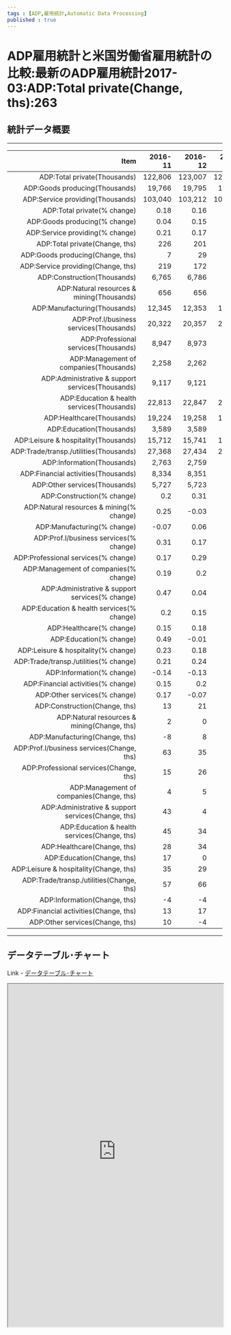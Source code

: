 ```yaml
--- 
tags : [ADP,雇用統計,Automatic Data Processing] 
published : true
---
```

# ADP雇用統計と米国労働省雇用統計の比較:最新のADP雇用統計2017-03:ADP:Total private(Change, ths):263
## 統計データ概要

***




|                                               Item| 2016-11| 2016-12| 2017-01| 2017-02| 2017-03|
|--------------------------------------------------:|-------:|-------:|-------:|-------:|-------:|
|                       ADP:Total private(Thousands)| 122,806| 123,007| 123,275| 123,520| 123,784|
|                     ADP:Goods producing(Thousands)|  19,766|  19,795|  19,877|  19,977|  20,059|
|                   ADP:Service providing(Thousands)| 103,040| 103,212| 103,398| 103,543| 103,725|
|                        ADP:Total private(% change)|    0.18|    0.16|     0.2|     0.2|    0.21|
|                      ADP:Goods producing(% change)|    0.04|    0.15|    0.31|     0.5|    0.41|
|                    ADP:Service providing(% change)|    0.21|    0.17|    0.18|    0.14|    0.18|
|                     ADP:Total private(Change, ths)|     226|     201|     249|     245|     263|
|                   ADP:Goods producing(Change, ths)|       7|      29|      62|     100|      82|
|                 ADP:Service providing(Change, ths)|     219|     172|     187|     145|     181|
|                        ADP:Construction(Thousands)|   6,765|   6,786|   6,835|   6,893|   6,942|
|          ADP:Natural resources & mining(Thousands)|     656|     656|     660|     668|     671|
|                       ADP:Manufacturing(Thousands)|  12,345|  12,353|  12,383|  12,416|  12,445|
|            ADP:Prof.l/business services(Thousands)|  20,322|  20,357|  20,408|  20,459|  20,516|
|               ADP:Professional services(Thousands)|   8,947|   8,973|   8,984|   9,017|   9,043|
|             ADP:Management of companies(Thousands)|   2,258|   2,262|   2,266|   2,273|   2,278|
|   ADP:Administrative & support services(Thousands)|   9,117|   9,121|   9,158|   9,170|   9,195|
|         ADP:Education & health services(Thousands)|  22,813|  22,847|  22,890|  22,934|  22,948|
|                          ADP:Healthcare(Thousands)|  19,224|  19,258|  19,303|  19,334|  19,380|
|                           ADP:Education(Thousands)|   3,589|   3,589|   3,587|   3,600|   3,568|
|               ADP:Leisure & hospitality(Thousands)|  15,712|  15,741|  15,766|  15,798|  15,853|
|             ADP:Trade/transp./utilities(Thousands)|  27,368|  27,434|  27,469|  27,462|  27,497|
|                         ADP:Information(Thousands)|   2,763|   2,759|   2,758|   2,767|   2,757|
|                ADP:Financial activities(Thousands)|   8,334|   8,351|   8,371|   8,378|   8,403|
|                      ADP:Other services(Thousands)|   5,727|   5,723|   5,737|   5,745|   5,751|
|                         ADP:Construction(% change)|     0.2|    0.31|    0.51|    0.86|    0.71|
|           ADP:Natural resources & mining(% change)|    0.25|   -0.03|    0.45|     1.2|    0.54|
|                        ADP:Manufacturing(% change)|   -0.07|    0.06|    0.19|    0.27|    0.24|
|             ADP:Prof.l/business services(% change)|    0.31|    0.17|    0.23|    0.25|    0.28|
|                ADP:Professional services(% change)|    0.17|    0.29|    0.14|    0.36|    0.29|
|              ADP:Management of companies(% change)|    0.19|     0.2|    0.13|    0.29|    0.24|
|    ADP:Administrative & support services(% change)|    0.47|    0.04|    0.34|    0.13|    0.27|
|          ADP:Education & health services(% change)|     0.2|    0.15|    0.18|    0.19|    0.06|
|                           ADP:Healthcare(% change)|    0.15|    0.18|    0.25|    0.16|    0.24|
|                            ADP:Education(% change)|    0.49|   -0.01|   -0.18|    0.37|    -0.9|
|                ADP:Leisure & hospitality(% change)|    0.23|    0.18|    0.15|     0.2|    0.35|
|              ADP:Trade/transp./utilities(% change)|    0.21|    0.24|    0.17|   -0.02|    0.13|
|                          ADP:Information(% change)|   -0.14|   -0.13|   -0.07|    0.33|   -0.36|
|                 ADP:Financial activities(% change)|    0.15|     0.2|    0.23|    0.08|     0.3|
|                       ADP:Other services(% change)|    0.17|   -0.07|    0.22|    0.13|    0.11|
|                      ADP:Construction(Change, ths)|      13|      21|      35|      59|      49|
|        ADP:Natural resources & mining(Change, ths)|       2|       0|       3|       8|       4|
|                     ADP:Manufacturing(Change, ths)|      -8|       8|      24|      33|      30|
|          ADP:Prof.l/business services(Change, ths)|      63|      35|      47|      51|      57|
|             ADP:Professional services(Change, ths)|      15|      26|      12|      32|      27|
|           ADP:Management of companies(Change, ths)|       4|       5|       3|       7|       6|
| ADP:Administrative & support services(Change, ths)|      43|       4|      31|      12|      25|
|       ADP:Education & health services(Change, ths)|      45|      34|      41|      44|      13|
|                        ADP:Healthcare(Change, ths)|      28|      34|      48|      31|      46|
|                         ADP:Education(Change, ths)|      17|       0|      -6|      13|     -32|
|             ADP:Leisure & hospitality(Change, ths)|      35|      29|      24|      32|      55|
|           ADP:Trade/transp./utilities(Change, ths)|      57|      66|      46|      -6|      34|
|                       ADP:Information(Change, ths)|      -4|      -4|      -2|       9|     -10|
|              ADP:Financial activities(Change, ths)|      13|      17|      19|       7|      25|
|                    ADP:Other services(Change, ths)|      10|      -4|      12|       8|       6|





***
	
## データテーブル･チャート
Link - [データテーブル･チャート](http://knowledgevault.saecanet.com/charts/am-consulting.co.jp-ADPvsDOL.html)
<iframe src="http://knowledgevault.saecanet.com/charts/am-consulting.co.jp-ADPvsDOL.html" width="100%" height="800px"></iframe>